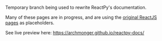 Temporary branch being used to rewrite ReactPy's documentation.

Many of these pages are in progress, and are using the [original ReactJS pages](https://beta.reactjs.org/learn) as placeholders.

See live preview here: https://archmonger.github.io/reactpy-docs/
